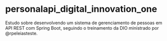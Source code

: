 # personalapi_digital_innovation_one
Estudo sobre desenvolvendo um sistema de gerenciamento de pessoas em API REST com Spring Boot, seguindo o treinamento da DIO ministrado por  @rpeleiasteste.

